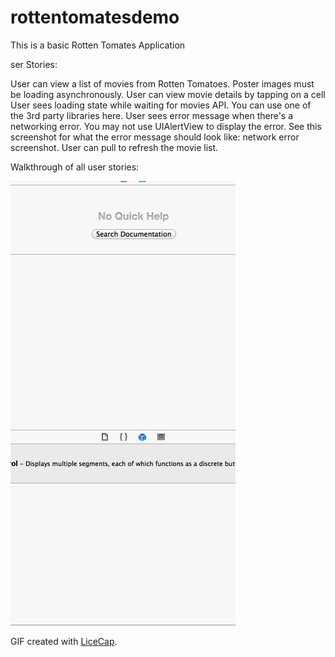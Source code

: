 rottentomatesdemo
=================

This is a basic Rotten Tomates Application

ser Stories:

User can view a list of movies from Rotten Tomatoes.  Poster images must be loading asynchronously.
User can view movie details by tapping on a cell
User sees loading state while waiting for movies API.  You can use one of the 3rd party libraries here.
User sees error message when there's a networking error.  You may not use UIAlertView to display the error.  See this screenshot for what the error message should look like: network error screenshot.
User can pull to refresh the movie list.

Walkthrough of all user stories:

![Video Walkthrough](RottenTomates_Latest.gif)

GIF created with [LiceCap](http://www.cockos.com/licecap/).

